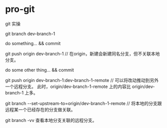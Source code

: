 # pro-git
git 实操


git branch dev-branch-1

do something... && commit

git push origin dev-branch-1 // 在origin，新建会新建同名分支，但不关联本地分支。

do some other thing... && commit

git push origin dev-branch-1:dev-branch-1-remote // 可以将改动推动到另外一个远程分支。 此时，origin/dev-branch-1-remote 上的内容比 origin/dev-branch-1 上多。 

git branch --set-upstream-to=origin/dev-branch-1-remote // 将本地的分支跟远程某一个已经存在的分支做关联。

git branch -vv 查看本地分支关联的远程分支。